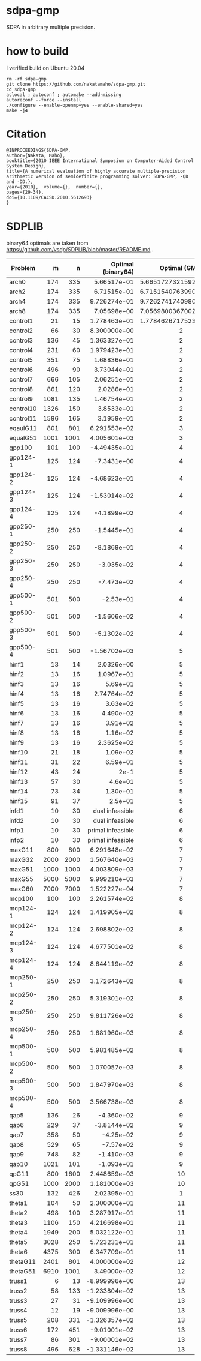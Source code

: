 # sdpa-gmp
SDPA in arbitrary multiple precision.

# how to build
I verified build on Ubuntu 20.04
```
rm -rf sdpa-gmp
git clone https://github.com/nakatamaho/sdpa-gmp.git
cd sdpa-gmp
aclocal ; autoconf ; automake --add-missing
autoreconf --force --install
./configure --enable-openmp=yes --enable-shared=yes
make -j4
```

# Citation
```
@INPROCEEDINGS{SDPA-GMP,
author={Nakata, Maho},
booktitle={2010 IEEE International Symposium on Computer-Aided Control System Design},
title={A numerical evaluation of highly accurate multiple-precision arithmetic version of semidefinite programming solver: SDPA-GMP, -QD and -DD.},
year={2010},  volume={},  number={},
pages={29-34},
doi={10.1109/CACSD.2010.5612693}
}
```
# SDPLIB
binary64 optimals are taken from
https://github.com/vsdp/SDPLIB/blob/master/README.md
.

| Problem   |    m |    n | Optimal (binary64)      | Optimal (GMP) |
| --------- | ---: | ---: | ----------------------: | :---: |
| arch0     |  174 |  335 |  5.66517e-01            | 5.6651727321592959e-01 |
| arch2     |  174 |  335 |  6.71515e-01            | 6.7151540763990793e-01 |
| arch4     |  174 |  335 |  9.726274e-01           | 9.7262741740980893e-01 |
| arch8     |  174 |  335 |  7.05698e+00            | 7.0569800367002555e+00 |
| control1  |   21 |   15 |  1.778463e+01           | 1.7784626717523405e+01 |
| control2  |   66 |   30 |  8.300000e+00           |     2 |
| control3  |  136 |   45 |  1.363327e+01           |     2 |
| control4  |  231 |   60 |  1.979423e+01           |     2 |
| control5  |  351 |   75 |  1.68836e+01            |     2 |
| control6  |  496 |   90 |  3.73044e+01            |     2 |
| control7  |  666 |  105 |  2.06251e+01            |     2 |
| control8  |  861 |  120 |  2.0286e+01             |     2 |
| control9  | 1081 |  135 |  1.46754e+01            |     2 |
| control10 | 1326 |  150 |  3.8533e+01             |     2 |
| control11 | 1596 |  165 |  3.1959e+01             |     2 |
| eqaulG11  |  801 |  801 |  6.291553e+02           |     3 |
| equalG51  | 1001 | 1001 |  4.005601e+03           |     3 |
| gpp100    |  101 |  100 | -4.49435e+01            |     4 |
| gpp124-1  |  125 |  124 | -7.3431e+00             |     4 |
| gpp124-2  |  125 |  124 | -4.68623e+01            |     4 |
| gpp124-3  |  125 |  124 | -1.53014e+02            |     4 |
| gpp124-4  |  125 |  124 | -4.1899e+02             |     4 |
| gpp250-1  |  250 |  250 | -1.5445e+01             |     4 |
| gpp250-2  |  250 |  250 | -8.1869e+01             |     4 |
| gpp250-3  |  250 |  250 | -3.035e+02              |     4 |
| gpp250-4  |  250 |  250 | -7.473e+02              |     4 |
| gpp500-1  |  501 |  500 | -2.53e+01               |     4 |
| gpp500-2  |  501 |  500 | -1.5606e+02             |     4 |
| gpp500-3  |  501 |  500 | -5.1302e+02             |     4 |
| gpp500-4  |  501 |  500 | -1.56702e+03            |     5 |
| hinf1     |   13 |   14 |  2.0326e+00             |     5 |
| hinf2     |   13 |   16 |  1.0967e+01             |     5 |
| hinf3     |   13 |   16 |  5.69e+01               |     5 |
| hinf4     |   13 |   16 |  2.74764e+02            |     5 |
| hinf5     |   13 |   16 |  3.63e+02               |     5 |
| hinf6     |   13 |   16 |  4.490e+02              |     5 |
| hinf7     |   13 |   16 |  3.91e+02               |     5 |
| hinf8     |   13 |   16 |  1.16e+02               |     5 |
| hinf9     |   13 |   16 |  2.3625e+02             |     5 |
| hinf10    |   21 |   18 |  1.09e+02               |     5 |
| hinf11    |   31 |   22 |  6.59e+01               |     5 |
| hinf12    |   43 |   24 |  2e-1                   |     5 |
| hinf13    |   57 |   30 |  4.6e+01                |     5 |
| hinf14    |   73 |   34 |  1.30e+01               |     5 |
| hinf15    |   91 |   37 |  2.5e+01                |     5 |
| infd1     |   10 |   30 |  dual infeasible        |     6 |
| infd2     |   10 |   30 |  dual infeasible        |     6 |
| infp1     |   10 |   30 |  primal infeasible      |     6 |
| infp2     |   10 |   30 |  primal infeasible      |     6 |
| maxG11    |  800 |  800 |  6.291648e+02           |     7 |
| maxG32    | 2000 | 2000 |  1.567640e+03           |     7 |
| maxG51    | 1000 | 1000 |  4.003809e+03           |     7 |
| maxG55    | 5000 | 5000 |  9.999210e+03           |     7 |
| maxG60    | 7000 | 7000 |  1.522227e+04           |     7 |
| mcp100    |  100 |  100 |  2.261574e+02           |     8 |
| mcp124-1  |  124 |  124 |  1.419905e+02           |     8 |
| mcp124-2  |  124 |  124 |  2.698802e+02           |     8 |
| mcp124-3  |  124 |  124 |  4.677501e+02           |     8 |
| mcp124-4  |  124 |  124 |  8.644119e+02           |     8 |
| mcp250-1  |  250 |  250 |  3.172643e+02           |     8 |
| mcp250-2  |  250 |  250 |  5.319301e+02           |     8 |
| mcp250-3  |  250 |  250 |  9.811726e+02           |     8 |
| mcp250-4  |  250 |  250 |  1.681960e+03           |     8 |
| mcp500-1  |  500 |  500 |  5.981485e+02           |     8 |
| mcp500-2  |  500 |  500 |  1.070057e+03           |     8 |
| mcp500-3  |  500 |  500 |  1.847970e+03           |     8 |
| mcp500-4  |  500 |  500 |  3.566738e+03           |     8 |
| qap5      |  136 |   26 | -4.360e+02              |     9 |
| qap6      |  229 |   37 | -3.8144e+02             |     9 |
| qap7      |  358 |   50 | -4.25e+02               |     9 |
| qap8      |  529 |   65 | -7.57e+02               |     9 |
| qap9      |  748 |   82 | -1.410e+03              |     9 |
| qap10     | 1021 |  101 | -1.093e+01              |     9 |
| qpG11     |  800 | 1600 |  2.448659e+03           |    10 |
| qpG51     | 1000 | 2000 |  1.181000e+03           |    10 |
| ss30      |  132 |  426 |  2.02395e+01            |     1 |
| theta1    |  104 |   50 |  2.300000e+01           |    11 |
| theta2    |  498 |  100 |  3.287917e+01           |    11 |
| theta3    | 1106 |  150 |  4.216698e+01           |    11 |
| theta4    | 1949 |  200 |  5.032122e+01           |    11 |
| theta5    | 3028 |  250 |  5.723231e+01           |    11 |
| theta6    | 4375 |  300 |  6.347709e+01           |    11 |
| thetaG11  | 2401 |  801 |  4.000000e+02           |    12 |
| thetaG51  | 6910 | 1001 |  3.49000e+02            |    12 |
| truss1    |    6 |   13 | -8.999996e+00           |    13 |
| truss2    |   58 |  133 | -1.233804e+02           |    13 |
| truss3    |   27 |   31 | -9.109996e+00           |    13 |
| truss4    |   12 |   19 | -9.009996e+00           |    13 |
| truss5    |  208 |  331 | -1.326357e+02           |    13 |
| truss6    |  172 |  451 | -9.01001e+02            |    13 |
| truss7    |   86 |  301 | -9.00001e+02            |    13 |
| truss8    |  496 |  628 | -1.331146e+02           |    13 |



